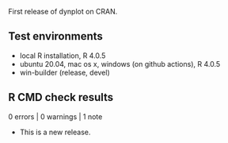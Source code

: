First release of dynplot on CRAN.

## Test environments
* local R installation, R 4.0.5
* ubuntu 20.04, mac os x, windows (on github actions), R 4.0.5
* win-builder (release, devel)

## R CMD check results

0 errors | 0 warnings | 1 note

* This is a new release.
